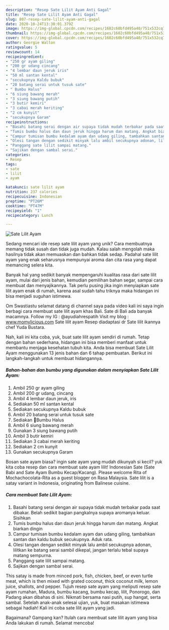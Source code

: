 ```yaml
---
description: "Resep Sate Lilit Ayam Anti Gagal"
title: "Resep Sate Lilit Ayam Anti Gagal"
slug: 807-resep-sate-lilit-ayam-anti-gagal
date: 2020-10-24T13:38:01.379Z
image: https://img-global.cpcdn.com/recipes/1602c60bfd495a40/751x532cq70/sate-lilit-ayam-foto-resep-utama.jpg
thumbnail: https://img-global.cpcdn.com/recipes/1602c60bfd495a40/751x532cq70/sate-lilit-ayam-foto-resep-utama.jpg
cover: https://img-global.cpcdn.com/recipes/1602c60bfd495a40/751x532cq70/sate-lilit-ayam-foto-resep-utama.jpg
author: Georgie Walton
ratingvalue: 5
reviewcount: 14
recipeingredient:
- "250 gr ayam giling"
- "200 gr udang cincang"
- "4 lembar daun jeruk iris"
- "50 ml santan kental"
- "secukupnya Kaldu bubuk"
- "20 batang serai untuk tusuk sate"
- " Bumbu Halus"
- "6 siung bawang merah"
- "3 siung bawang putih"
- "3 butir kemiri"
- "3 cabai merah keriting"
- "2 cm kunyit"
- "secukupnya Garam"
recipeinstructions:
- "Basahi batang serai dengan air supaya tidak mudah terbakar pada saat dibakar. Belah sedikit bagian pangkalnya supaya aromanya keluar. Sisihkan"
- "Tumis bumbu halus dan daun jeruk hingga harum dan matang. Angkat biarkan dingin"
- "Campur tumisan bumbu kedalam ayam dan udang giling, tambahkan santan dan kaldu bubuk secukupnya. Aduk rata."
- "Olesi tangan dengan sedikit minyak lalu ambil secukupnya adonan, lilitkan ke batang serai sambil dikepal, jangan terlalu tebal supaya matang sempurna."
- "Panggang sate lilit sampai matang."
- "Sajikan dengan sambal serai."
categories:
- Resep
tags:
- sate
- lilit
- ayam

katakunci: sate lilit ayam 
nutrition: 237 calories
recipecuisine: Indonesian
preptime: "PT26M"
cooktime: "PT47M"
recipeyield: "1"
recipecategory: Lunch

---
```



![Sate Lilit Ayam](https://img-global.cpcdn.com/recipes/1602c60bfd495a40/751x532cq70/sate-lilit-ayam-foto-resep-utama.jpg)

Sedang mencari ide resep sate lilit ayam yang unik? Cara membuatnya memang tidak susah dan tidak juga mudah. Kalau salah mengolah maka hasilnya tidak akan memuaskan dan bahkan tidak sedap. Padahal sate lilit ayam yang enak seharusnya mempunyai aroma dan cita rasa yang dapat memancing selera kita.

Banyak hal yang sedikit banyak mempengaruhi kualitas rasa dari sate lilit ayam, mulai dari jenis bahan, kemudian pemilihan bahan segar, sampai cara membuat dan menyajikannya. Tak perlu pusing jika ingin menyiapkan sate lilit ayam enak di rumah, karena asal sudah tahu triknya maka hidangan ini bisa menjadi suguhan istimewa.

Om Swastiastu selamat datang di channel saya pada video kali ini saya ingin berbagi cara membuat sate lilit ayam khas Bali. Sate di Bali ada banyak macamnya. Follow my IG : @ayudiahrespatih Visit my blog : www.momylicious.com Sate lilit ayam Resep diadaptasi dr Sate lilit ikannya chef Yuda Bustara.


Nah, kali ini kita coba, yuk, buat sate lilit ayam sendiri di rumah. Tetap dengan bahan sederhana, hidangan ini bisa memberi manfaat untuk membantu menjaga kesehatan tubuh kita. Anda bisa membuat Sate Lilit Ayam menggunakan 13 jenis bahan dan 6 tahap pembuatan. Berikut ini langkah-langkah untuk membuat hidangannya.

<!--inarticleads1-->

##### Bahan-bahan dan bumbu yang digunakan dalam menyiapkan Sate Lilit Ayam:

1. Ambil 250 gr ayam giling
1. Ambil 200 gr udang, cincang
1. Ambil 4 lembar daun jeruk, iris
1. Sediakan 50 ml santan kental
1. Sediakan secukupnya Kaldu bubuk
1. Ambil 20 batang serai untuk tusuk sate
1. Sediakan  🍡Bumbu Halus
1. Ambil 6 siung bawang merah
1. Gunakan 3 siung bawang putih
1. Ambil 3 butir kemiri
1. Sediakan 3 cabai merah keriting
1. Sediakan 2 cm kunyit
1. Gunakan secukupnya Garam


Bosan sate ayam biasa? ingin sate ayam yang mudah dikunyah si kecil? yuk kita coba resep dan cara membuat sate ayam lilit! Indonesian Sate (Sate Babi and Sate Ayam Bumbu Kecap/Kacang). Please welcome Rita of Mochachocolata-Rita as a guest blogger on Rasa Malaysia. Sate lilit is a satay variant in Indonesia, originating from Balinese cuisine. 

<!--inarticleads2-->

##### Cara membuat Sate Lilit Ayam:

1. Basahi batang serai dengan air supaya tidak mudah terbakar pada saat dibakar. Belah sedikit bagian pangkalnya supaya aromanya keluar. Sisihkan
1. Tumis bumbu halus dan daun jeruk hingga harum dan matang. Angkat biarkan dingin
1. Campur tumisan bumbu kedalam ayam dan udang giling, tambahkan santan dan kaldu bubuk secukupnya. Aduk rata.
1. Olesi tangan dengan sedikit minyak lalu ambil secukupnya adonan, lilitkan ke batang serai sambil dikepal, jangan terlalu tebal supaya matang sempurna.
1. Panggang sate lilit sampai matang.
1. Sajikan dengan sambal serai.


This satay is made from minced pork, fish, chicken, beef, or even turtle meat, which is then mixed with grated coconut, thick coconut milk, lemon juice, shallots, and pepper. Tujuh resep sate ayam yang meliputi resep sate ayam rumahan, Madura, bumbu kacang, bumbu kecap, lilit, Ponorogo, dan Padang akan dibahas di sini. Nikmati bersama nasi putih, sup hangat, serta sambal. Setelah anak-anak selesai ujian, yuk, buat masakan istimewa sebagai hadiah! Kali ini coba sate lilit ayam yang jadi. 

Bagaimana? Gampang kan? Itulah cara membuat sate lilit ayam yang bisa Anda lakukan di rumah. Selamat mencoba!

